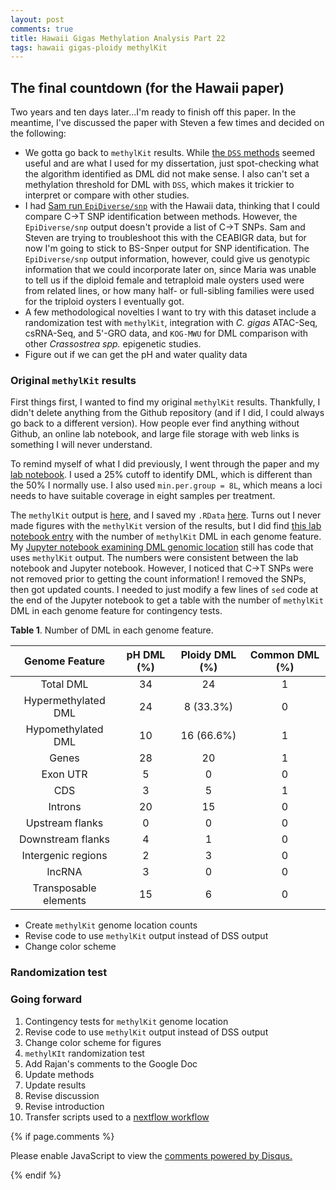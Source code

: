 ```yaml
---
layout: post
comments: true
title: Hawaii Gigas Methylation Analysis Part 22
tags: hawaii gigas-ploidy methylKit
---
```


## The final countdown (for the Hawaii paper)

Two years and ten days later...I'm ready to finish off this paper. In the meantime, I've discussed the paper with Steven a few times and decided on the following:

- We gotta go back to `methylKit` results. While [the `DSS` methods](https://yaaminiv.github.io/Hawaii-Gigas-Methylation-Analysis-Part18/) seemed useful and are what I used for my dissertation, just spot-checking what the algorithm identified as DML did not make sense. I also can't set a methylation threshold for DML with `DSS`, which makes it trickier to interpret or compare with other studies.
- I had [Sam run `EpiDiverse/snp`](https://github.com/RobertsLab/resources/issues/1558) with the Hawaii data, thinking that I could compare C->T SNP identification between methods. However, the `EpiDiverse/snp` output doesn't provide a list of C->T SNPs. Sam and Steven are trying to troubleshoot this with the CEABIGR data, but for now I'm going to stick to BS-Snper output for SNP identification. The `EpiDiverse/snp` output information, however, could give us genotypic information that we could incorporate later on, since Maria was unable to tell us if the diploid female and tetraploid male oysters used were from related lines, or how many half- or full-sibling families were used for the triploid oysters I eventually got.
- A few methodological novelties I want to try with this dataset include a randomization test with `methylKit`, integration with *C. gigas* ATAC-Seq, csRNA-Seq, and 5'-GRO data, and `KOG-MWU` for DML comparison with other *Crassostrea spp.* epigenetic studies.
- Figure out if we can get the pH and water quality data

### Original `methylKit` results

First things first, I wanted to find my original `methylKit` results. Thankfully, I didn't delete anything from the Github repository (and if I did, I could always go back to a different version). How people ever find anything without Github, an online lab notebook, and large file storage with web links is something I will never understand.

To remind myself of what I did previously, I went through the paper and my [lab notebook](https://yaaminiv.github.io/Hawaii-Gigas-Methylation-Analysis-Part14/). I used a 25% cutoff to identify DML, which is different than the 50% I normally use. I also used `min.per.group = 8L`, which means a loci needs to have suitable coverage in eight samples per treatment.

The `methylKit` output is [here](https://github.com/RobertsLab/project-oyster-oa/tree/master/analyses/Haws_04-methylKit), and I saved my `.RData` [here](https://gannet.fish.washington.edu/spartina/project-oyster-oa/Haws/methylKit/). Turns out I never made figures with the `methylKit` version of the results, but I did find [this lab notebook entry](https://yaaminiv.github.io/Hawaii-Gigas-Methylation-Analysis-Part16/) with the number of `methylKit` DML in each genome feature. My [Jupyter notebook examining DML genomic location](https://github.com/RobertsLab/project-oyster-oa/blob/master/code/Haws/07-Genomic-Location-of-DML.ipynb) still has code that uses `methylKit` output. The numbers were consistent between the lab notebook and Jupyter notebook. However, I noticed that C->T SNPs were not removed prior to getting the count information! I removed the SNPs, then got updated counts. I needed to just modify a few lines of `sed` code at the end of the Jupyter notebook to get a table with the number of `methylKit` DML in each genome feature for contingency tests.

**Table 1**. Number of DML in each genome feature.

|   **Genome Feature**  | **pH DML (%)** | **Ploidy DML (%)** | **Common DML (%)** |
|:---------------------:|:--------------:|:------------------:|:------------------:|
|       Total DML       |       34       |         24         |          1         |
|  Hypermethylated DML  |       24       |      8 (33.3%)     |          0         |
|   Hypomethylated DML  |       10       |     16 (66.6%)     |          1         |
|         Genes         |       28       |         20         |          1         |
|        Exon UTR       |        5       |          0         |          0         |
|          CDS          |        3       |          5         |          1         |
|        Introns        |       20       |         15         |          0         |
|    Upstream flanks    |        0       |          0         |          0         |
|   Downstream flanks   |        4       |          1         |          0         |
|   Intergenic regions  |        2       |          3         |          0         |
|         lncRNA        |        3       |          0         |          0         |
| Transposable elements |       15       |          6         |          0         |


- Create `methylKit` genome location counts
- Revise code to use `methylKit` output instead of DSS output
- Change color scheme

### Randomization test

### Going forward

1. Contingency tests for `methylKit` genome location
2. Revise code to use `methylKit` output instead of DSS output
3. Change color scheme for figures
4. `methylKIt` randomization test
5. Add Rajan's comments to the Google Doc
1. Update methods
7. Update results
5. Revise discussion
7. Revise introduction
5. Transfer scripts used to a [nextflow workflow](https://github.com/nextflow-io/nextflow)


{% if page.comments %}

<div id="disqus_thread"></div>
<script>

/**
*  RECOMMENDED CONFIGURATION VARIABLES: EDIT AND UNCOMMENT THE SECTION BELOW TO INSERT DYNAMIC VALUES FROM YOUR PLATFORM OR CMS.
*  LEARN WHY DEFINING THESE VARIABLES IS IMPORTANT: https://disqus.com/admin/universalcode/#configuration-variables*/
/*
var disqus_config = function () {
this.page.url = PAGE_URL;  // Replace PAGE_URL with your page's canonical URL variable
this.page.identifier = PAGE_IDENTIFIER; // Replace PAGE_IDENTIFIER with your page's unique identifier variable
};
*/
(function() { // DON'T EDIT BELOW THIS LINE
var d = document, s = d.createElement('script');
s.src = 'https://the-responsible-grad-student.disqus.com/embed.js';
s.setAttribute('data-timestamp', +new Date());
(d.head || d.body).appendChild(s);
})();
</script>
<noscript>Please enable JavaScript to view the <a href="https://disqus.com/?ref_noscript">comments powered by Disqus.</a></noscript>

{% endif %}

<script id="dsq-count-scr" src="//the-responsible-grad-student.disqus.com/count.js" async></script>
